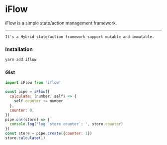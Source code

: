 # iFlow
iFlow is a simple state/action management framework.

---
    It's a Hybrid state/action framework support mutable and immutable.

### Installation
```bash
yarn add iflow
```

### Gist
```javascript
import iFlow from 'iflow'

const pipe = iFlow({
  calculate: (number, self) => {
    self.counter += number
  },
  counter: 0,
})
pipe.on((store) => {
  console.log('log `store counter`: ', store.counter)
})
const store = pipe.create({counter: 1})
store.calculate(1)
```